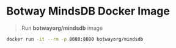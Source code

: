 # Botway MindsDB Docker Image

> Run **botwayorg/mindsdb** image

```bash
docker run -it --rm -p 8080:8080 botwayorg/mindsdb
```
